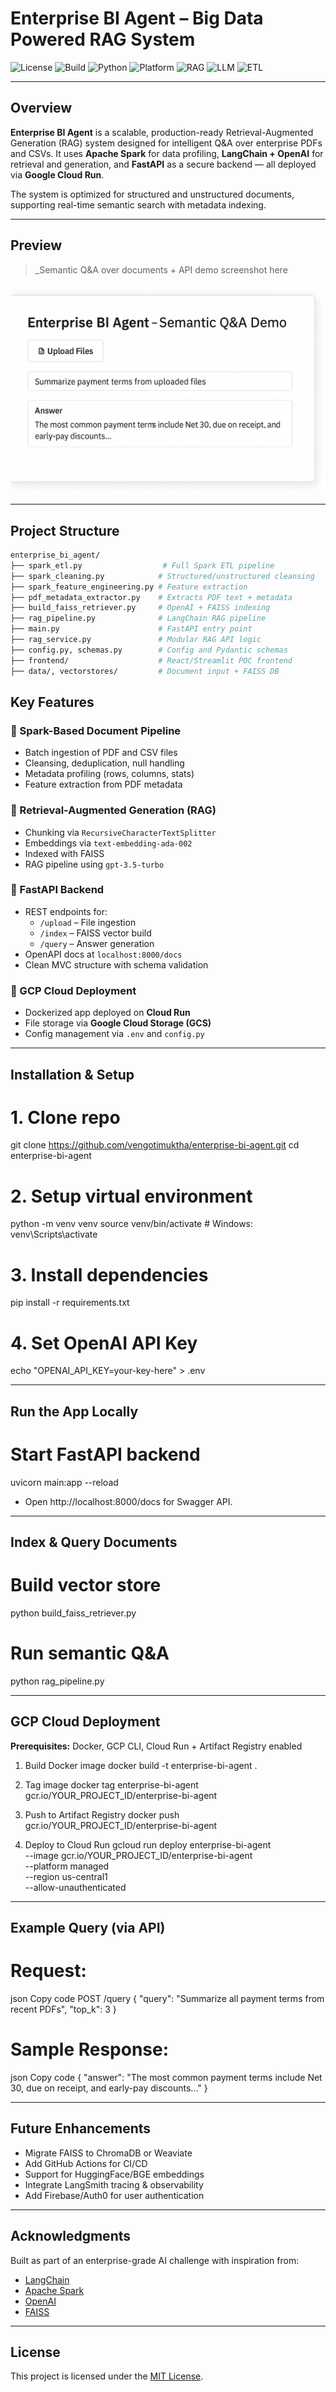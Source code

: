 # Enterprise BI Agent – Big Data Powered RAG System

![License](https://img.shields.io/badge/license-MIT-blue)
![Build](https://img.shields.io/badge/build-passing-brightgreen)
![Python](https://img.shields.io/badge/python-3.11-blue)
![Platform](https://img.shields.io/badge/platform-GCP-lightgrey)
![RAG](https://img.shields.io/badge/RAG-LangChain-blue?logo=langchain)
![LLM](https://img.shields.io/badge/LLM-OpenAI-informational?logo=openai)
![ETL](https://img.shields.io/badge/Data%20Pipeline-Spark-orange?logo=apachespark)

---

##  Overview

**Enterprise BI Agent** is a scalable, production-ready Retrieval-Augmented Generation (RAG) system designed for intelligent Q&A over enterprise PDFs and CSVs. It uses **Apache Spark** for data profiling, **LangChain + OpenAI** for retrieval and generation, and **FastAPI** as a secure backend — all deployed via **Google Cloud Run**.

The system is optimized for structured and unstructured documents, supporting real-time semantic search with metadata indexing.

---

## Preview

> _Semantic Q&A over documents + API demo screenshot here 

<!-- Replace with actual image when ready -->
![Enterprise BI Agent Demo](Demo_Placeholder.png)

---

##  Project Structure

```bash
enterprise_bi_agent/
├── spark_etl.py                  # Full Spark ETL pipeline
├── spark_cleaning.py            # Structured/unstructured cleansing
├── spark_feature_engineering.py # Feature extraction
├── pdf_metadata_extractor.py    # Extracts PDF text + metadata
├── build_faiss_retriever.py     # OpenAI + FAISS indexing
├── rag_pipeline.py              # LangChain RAG pipeline
├── main.py                      # FastAPI entry point
├── rag_service.py               # Modular RAG API logic
├── config.py, schemas.py        # Config and Pydantic schemas
├── frontend/                    # React/Streamlit POC frontend
├── data/, vectorstores/         # Document input + FAISS DB


```
##  Key Features

### 🔹 Spark-Based Document Pipeline

- Batch ingestion of PDF and CSV files  
- Cleansing, deduplication, null handling  
- Metadata profiling (rows, columns, stats)  
- Feature extraction from PDF metadata  

### 🔹 Retrieval-Augmented Generation (RAG)

- Chunking via `RecursiveCharacterTextSplitter`  
- Embeddings via `text-embedding-ada-002`  
- Indexed with FAISS  
- RAG pipeline using `gpt-3.5-turbo`  

### 🔹 FastAPI Backend

- REST endpoints for:
  - `/upload` – File ingestion  
  - `/index` – FAISS vector build  
  - `/query` – Answer generation  
- OpenAPI docs at `localhost:8000/docs`  
- Clean MVC structure with schema validation  

### 🔹 GCP Cloud Deployment

- Dockerized app deployed on **Cloud Run**  
- File storage via **Google Cloud Storage (GCS)**  
- Config management via `.env` and `config.py`  

---

## Installation & Setup

# 1. Clone repo
git clone https://github.com/vengotimuktha/enterprise-bi-agent.git
cd enterprise-bi-agent

# 2. Setup virtual environment
python -m venv venv
source venv/bin/activate     # Windows: venv\Scripts\activate

# 3. Install dependencies
pip install -r requirements.txt

# 4. Set OpenAI API Key
echo "OPENAI_API_KEY=your-key-here" > .env

---

## Run the App Locally

# Start FastAPI backend
uvicorn main:app --reload
- Open http://localhost:8000/docs for Swagger API.

---

##  Index & Query Documents
 
# Build vector store
python build_faiss_retriever.py

# Run semantic Q&A
python rag_pipeline.py

---

##  GCP Cloud Deployment

**Prerequisites:** Docker, GCP CLI, Cloud Run + Artifact Registry enabled


 1. Build Docker image
docker build -t enterprise-bi-agent .

 2. Tag image
docker tag enterprise-bi-agent gcr.io/YOUR_PROJECT_ID/enterprise-bi-agent

 3. Push to Artifact Registry
docker push gcr.io/YOUR_PROJECT_ID/enterprise-bi-agent

 4. Deploy to Cloud Run
gcloud run deploy enterprise-bi-agent \
  --image gcr.io/YOUR_PROJECT_ID/enterprise-bi-agent \
  --platform managed \
  --region us-central1 \
  --allow-unauthenticated

---

##  Example Query (via API)

# Request:

json
Copy code
POST /query
{
  "query": "Summarize all payment terms from recent PDFs",
  "top_k": 3
}

# Sample Response:

json
Copy code
{
  "answer": "The most common payment terms include Net 30, due on receipt, and early-pay discounts..."
}

---

##  Future Enhancements

-  Migrate FAISS to ChromaDB or Weaviate  
-  Add GitHub Actions for CI/CD  
-  Support for HuggingFace/BGE embeddings  
-  Integrate LangSmith tracing & observability  
-  Add Firebase/Auth0 for user authentication  

---

##  Acknowledgments

Built as part of an enterprise-grade AI challenge with inspiration from:

- [LangChain](https://github.com/langchain-ai/langchain)  
- [Apache Spark](https://spark.apache.org/)  
- [OpenAI](https://platform.openai.com/)  
- [FAISS](https://github.com/facebookresearch/faiss)  

---

##  License

This project is licensed under the [MIT License](LICENSE).

